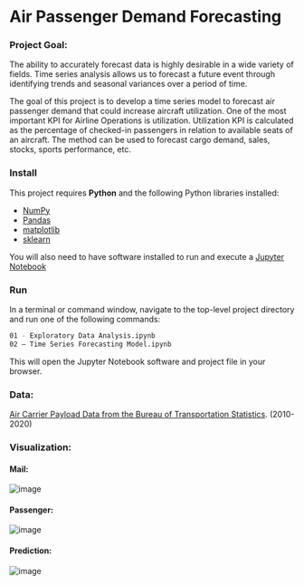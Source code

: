 # Air Passenger Demand Forecasting

### Project Goal:

The ability to accurately forecast data is highly desirable in a wide variety of fields. Time series analysis allows us to forecast a future event through identifying trends and seasonal variances over a period of time. 

The goal of this project is to develop a time series model to forecast air passenger demand that could increase aircraft utilization. One of the most important KPI for Airline Operations is utilization. Utilization KPI is calculated as the percentage of checked-in passengers in relation to available seats of an aircraft. The method can be used to forecast cargo demand, sales, stocks, sports performance, etc. 

### Install

This project requires **Python** and the following Python libraries installed:

- [NumPy](http://www.numpy.org/)
- [Pandas](http://pandas.pydata.org/)
- [matplotlib](http://matplotlib.org/)
- [sklearn](https://scikit-learn.org)

You will also need to have software installed to run and execute a [Jupyter Notebook](http://ipython.org/notebook.html)


### Run

In a terminal or command window, navigate to the top-level project directory and run one of the following commands:


```bash
01 - Exploratory Data Analysis.ipynb	
02 – Time Series Forecasting Model.ipynb
```

This will open the Jupyter Notebook software and project file in your browser.

### Data:
 [Air Carrier Payload Data from the Bureau of Transportation Statistics](http://www.transtats.bts.gov/DL_SelectFields.asp?Table_ID=259&DB_Short_Name=Air%20Carriers). (2010-2020)

### Visualization:
#### Mail: 
![image](https://user-images.githubusercontent.com/44122973/81238750-b06de280-8fb7-11ea-850a-3121281a9498.png)

#### Passenger:
![image](https://user-images.githubusercontent.com/44122973/81238813-dd21fa00-8fb7-11ea-81a0-21120e5bbbcf.png)

#### Prediction:
![image](https://user-images.githubusercontent.com/44122973/81238880-080c4e00-8fb8-11ea-83c1-0689d2cea8ec.png)
